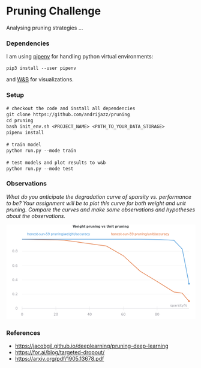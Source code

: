 # Pruning Challenge

Analysing pruning strategies ...

### Dependencies

I am using [pipenv](https://pipenv-es.readthedocs.io/es/stable/) for handling python virtual environments:
```
pip3 install --user pipenv
```
and [W&B](https://www.wandb.com/) for visualizations.

### Setup

```
# checkout the code and install all dependencies
git clone https://github.com/andrijazz/pruning
cd pruning
bash init_env.sh <PROJECT_NAME> <PATH_TO_YOUR_DATA_STORAGE>
pipenv install

# train model
python run.py --mode train

# test models and plot results to w&b
python run.py --mode test

```

### Observations

*What do you anticipate the degradation curve of sparsity vs. performance to be? Your assignment will be to plot this curve for both weight and unit pruning. Compare the curves and make some observations
and hypotheses about the observations.* 

![](https://github.com/andrijazz/pruning/blob/master/docs/plot2.png)

### References
* https://jacobgil.github.io/deeplearning/pruning-deep-learning
* https://for.ai/blog/targeted-dropout/
* https://arxiv.org/pdf/1905.13678.pdf
